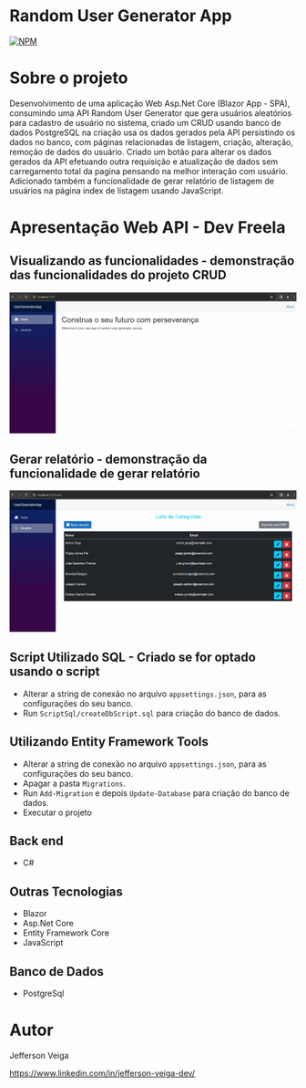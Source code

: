 # Random User Generator App

[![NPM](https://img.shields.io/github/license/jehveiga/Blog-api)](https://github.com/jehveiga/UserGeneratorApp/blob/main/LICENSE.txt)

# Sobre o projeto

Desenvolvimento de uma aplicação Web Asp.Net Core (Blazor App - SPA), consumindo uma API Random User Generator que gera usuários aleatórios para cadastro de usuário no sistema, criado um CRUD usando banco de dados PostgreSQL na criação usa os dados gerados pela API persistindo os dados no banco, com páginas relacionadas de listagem, criação, alteração, remoção de dados do usuário. Criado um botão para alterar os dados gerados da API efetuando outra requisição e atualização de dados sem carregamento total da pagina pensando na melhor interação com usuário. Adicionado também a funcionalidade de gerar relatório de listagem de usuários na página index de listagem usando JavaScript.

# Apresentação Web API - Dev Freela

## Visualizando as funcionalidades - demonstração das funcionalidades do projeto CRUD
![Apresentacao Projeto Principal](https://github.com/jehveiga/UserGeneratorApp/blob/main/assets/apresentacao-projeto.gif)

## Gerar relatório - demonstração da funcionalidade de gerar relatório
![Apresentacao Projeto Gerar Relatório](https://github.com/jehveiga/UserGeneratorApp/blob/main/assets/gerando-relatorio.gif)

## Script Utilizado SQL - Criado se for optado usando o script

- Alterar a string de conexão no arquivo `appsettings.json`, para as configurações do seu banco.
- Run `ScriptSql/createDbScript.sql` para criação do banco de dados.

## Utilizando Entity Framework Tools

- Alterar a string de conexão no arquivo `appsettings.json`, para as configurações do seu banco.
- Apagar a pasta `Migrations`.
- Run `Add-Migration` e depois `Update-Database` para criação do banco de dados.
- Executar o projeto

## Back end

- C#

## Outras Tecnologias

- Blazor
- Asp.Net Core
- Entity Framework Core
- JavaScript

## Banco de Dados

- PostgreSql

# Autor 

Jefferson Veiga

https://www.linkedin.com/in/jefferson-veiga-dev/
